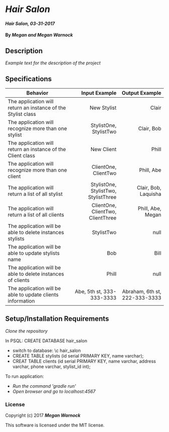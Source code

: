 # _Hair Salon_

#### _Hair Salon, 03-31-2017_

#### By _**Megan and Megan Warnock**_

## Description
_Example text for the description of the project_


## Specifications

| Behavior                   | Input Example     | Output Example    |
| -------------------------- | -----------------:| -----------------:|
| The application will return an instance of the Stylist class | New Stylist | Clair |
| The application will recognize more than one stylist | StylistOne, StylistTwo | Clair, Bob|
| The application will return an instance of the Client class | New Client | Phill  |
| The application will recognize more than one client | ClientOne, ClientTwo | Phill, Abe|
| The application will return a list of all stylist | StylistOne, StylistTwo, StylistThree | Clair, Bob, Laquisha|
| The application will return a list of all clients | ClientOne, ClientTwo, ClientThree | Phill, Abe, Megan|
| The application will be able to delete instances stylists | StylistTwo | null |
| The application will be able to update stylists name | Bob | Bill |
| The application will be able to delete instances of clients | Phill | null |
| The application will be able to update clients information | Abe, 5th st, 333-333-3333 | Abraham, 6th st, 222-333-3333 |



## Setup/Installation Requirements

_Clone the repository_

In PSQL: CREATE DATABASE hair_salon
* switch to database: \c hair_salon
* CREATE TABLE stylists (id serial PRIMARY KEY, name varchar);
* CREAT TABLE clients (id serial PRIMARY KEY, name varchar, address varchar, phone varchar, stylist_id int);

To run application:
* _Run the command 'gradle run'_
* _Open browser and go to localhost:4567_


### License

Copyright (c) 2017 **_Megan Warnock_**

This software is licensed under the MIT license.
